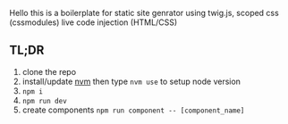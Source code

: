 Hello this is a boilerplate for static site genrator using twig.js, scoped css (cssmodules) live code injection (HTML/CSS)

## TL;DR

 1. clone the repo
 2. install/update [nvm](https://github.com/creationix/nvm) then type `nvm use` to setup node version
 3. `npm i`
 4. `npm run dev`
 5. create components `npm run component -- [component_name]`
